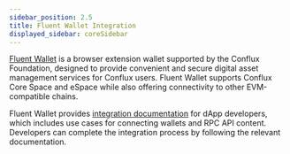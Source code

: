 ```yaml
---
sidebar_position: 2.5
title: Fluent Wallet Integration
displayed_sidebar: coreSidebar
---
```


[Fluent Wallet](https://fluentwallet.com/) is a browser extension wallet supported by the Conflux Foundation, designed to provide convenient and secure digital asset management services for Conflux users. Fluent Wallet supports Conflux Core Space and eSpace while also offering connectivity to other EVM-compatible chains.

Fluent Wallet provides [integration documentation](https://fluent-wallet.zendesk.com/hc/en-001/sections/4410740784411-Developer-Documentation) for dApp developers, which includes use cases for connecting wallets and RPC API content. Developers can complete the integration process by following the relevant documentation.
